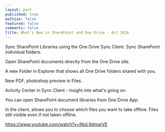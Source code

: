 ```yaml
---
layout: post
published: true
mathjax: false
featured: false
comments: false
title: What's New in SharePoint and One Drive - Oct 2016
---
```

Sync SharePoint Libraries using the One Drive Sync Client. Sync SharePoint individual folders.

Open SharePoint documents directly from the One Drive site.

A new Folder in Explorer that shows all One Drive folders shared with you.

New PDF, photoshop preview in Files.

Activity Center in Sync Client - insight into what's going on.

You can open SharePoint document libraries from One Drive App.

In the client, allows you to choose which files you want to take offline. Files still visible even if not taken offline.

https://www.youtube.com/watch?v=lNoL9dmarVE
